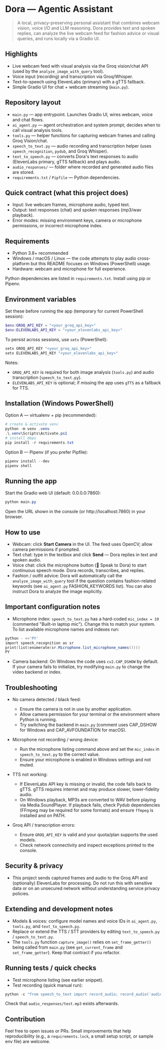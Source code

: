 # Dora — Agentic Assistant

> A local, privacy-preserving personal assistant that combines webcam vision, voice I/O and LLM reasoning. Dora provides text and spoken replies, can analyze the live webcam feed for fashion advice or visual queries, and runs locally via a Gradio UI.

## Highlights

- Live webcam feed with visual analysis via the Groq vision/chat API (used by the `analyze_image_with_query` tool).
- Voice input (recording) and transcription via Groq/Whisper.
- Text-to-speech using ElevenLabs (primary) with a gTTS fallback.
- Simple Gradio UI for chat + webcam streaming (`main.py`).

## Repository layout

- `main.py` — app entrypoint. Launches Gradio UI, wires webcam, voice and chat flows.
- `ai_agent.py` — agent orchestration and system prompt; decides when to call visual analysis tools.
- `tools.py` — helper functions for capturing webcam frames and calling Groq Vision/chat.
- `speech_to_text.py` — audio recording and transcription helper (uses `speech_recognition`, `pydub`, and Groq Whisper).
- `text_to_speech.py` — converts Dora's text responses to audio (ElevenLabs primary, gTTS fallback) and plays audio.
- `audio_responses/` — folder where recorded and generated audio files are stored.
- `requirements.txt` / `Pipfile` — Python dependencies.

## Quick contract (what this project does)

- Input: live webcam frames, microphone audio, typed text.
- Output: text responses (chat) and spoken responses (mp3/wav playback).
- Error modes: missing environment keys, camera or microphone permissions, or incorrect microphone index.

## Requirements

- Python 3.8+ recommended
- Windows / macOS / Linux — the code attempts to play audio cross-platform but this README focuses on Windows (PowerShell) usage.
- Hardware: webcam and microphone for full experience.

Python dependencies are listed in `requirements.txt`. Install using pip or Pipenv.

## Environment variables

Set these before running the app (temporary for current PowerShell session):

```powershell
$env:GROQ_API_KEY = "<your_groq_api_key>"
$env:ELEVENLABS_API_KEY = "<your_elevenlabs_api_key>"
```

To persist across sessions, use `setx` (PowerShell):

```powershell
setx GROQ_API_KEY "<your_groq_api_key>"
setx ELEVENLABS_API_KEY "<your_elevenlabs_api_key>"
```

Notes:

- `GROQ_API_KEY` is required for both image analysis (`tools.py`) and audio transcription (`speech_to_text.py`).
- `ELEVENLABS_API_KEY` is optional; if missing the app uses `gTTS` as a fallback for TTS.

## Installation (Windows PowerShell)

Option A — virtualenv + pip (recommended):

```powershell
# create & activate venv
python -m venv .venv
.\.venv\Scripts\Activate.ps1
# install deps
pip install -r requirements.txt
```

Option B — Pipenv (if you prefer Pipfile):

```powershell
pipenv install --dev
pipenv shell
```

## Running the app

Start the Gradio web UI (default: 0.0.0.0:7860):

```powershell
python main.py
```

Open the URL shown in the console (or http://localhost:7860) in your browser.

## How to use

- Webcam: click **Start Camera** in the UI. The feed uses OpenCV; allow camera permissions if prompted.
- Text chat: type in the textbox and click **Send** — Dora replies in text and spoken audio.
- Voice chat: click the microphone button (🎤 Speak to Dora) to start continuous speech mode. Dora records, transcribes, and replies.
- Fashion / outfit advice: Dora will automatically call the `analyze_image_with_query` tool if the question contains fashion-related keywords (see `ai_agent.py` FASHION_KEYWORDS list). You can also instruct Dora to analyze the image explicitly.

## Important configuration notes

- Microphone index: `speech_to_text.py` has a hard-coded `mic_index = 19` (commented "Built-in laptop mic"). Change this to match your system. To list available microphone names and indexes run:

```powershell
python - <<'PY'
import speech_recognition as sr
print(list(enumerate(sr.Microphone.list_microphone_names())))
PY
```

- Camera backend: On Windows the code uses `cv2.CAP_DSHOW` by default. If your camera fails to initialize, try modifying `main.py` to change the video backend or index.

## Troubleshooting

- No camera detected / black feed:
  - Ensure the camera is not in use by another application.
  - Allow camera permission for your terminal or the environment where Python is running.
  - Try switching the backend in `main.py` (comment uses CAP_DSHOW for Windows and CAP_AVFOUNDATION for macOS).

- Microphone not recording / wrong device:
  - Run the microphone listing command above and set the `mic_index` in `speech_to_text.py` to the correct value.
  - Ensure your microphone is enabled in Windows settings and not muted.

- TTS not working:
  - If ElevenLabs API key is missing or invalid, the code falls back to gTTS. gTTS requires internet and may produce slower, lower-fidelity audio.
  - On Windows playback, MP3s are converted to WAV before playing via Media.SoundPlayer. If playback fails, check Pydub dependencies (FFmpeg may be required for some formats) and ensure `ffmpeg` is installed and on PATH.

- Groq API / transcription errors:
  - Ensure `GROQ_API_KEY` is valid and your quota/plan supports the used models.
  - Check network connectivity and inspect exceptions printed to the console.

## Security & privacy

- This project sends captured frames and audio to the Groq API and (optionally) ElevenLabs for processing. Do not run this with sensitive data or on an unsecured network without understanding service privacy policies.

## Extending and development notes

- Models & voices: configure model names and voice IDs in `ai_agent.py`, `tools.py`, and `text_to_speech.py`.
- Replace or extend the TTS / STT providers by editing `text_to_speech.py` / `speech_to_text.py`.
- The `tools.py` function `capture_image()` relies on `set_frame_getter()` being called from `main.py` (see `get_current_frame` and `set_frame_getter`). Keep that contract if you refactor.

## Running tests / quick checks

- Test microphone listing (see earlier snippet).
- Test recording (quick manual run):

```powershell
python -c "from speech_to_text import record_audio; record_audio('audio_responses/test.mp3', timeout=5, phrase_time_limit=5)"
```

Check that `audio_responses/test.mp3` exists afterwards.

## Contribution

Feel free to open issues or PRs. Small improvements that help reproducibility (e.g., a `requirements.lock`, a small setup script, or sample env file) are welcome.

